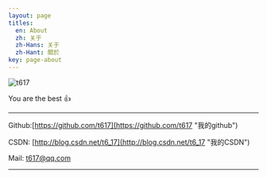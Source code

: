 ```yaml
---
layout: page
titles:
  en: About
  zh: 关于
  zh-Hans: 关于
  zh-Hant: 關於
key: page-about
---
```


![t617](http://avatar.csdn.net/0/3/A/3_t6_17.jpg)

You are the best :+1:

---
Github:[https://github.com/t617](https://github.com/t617 "我的github")

CSDN:  [http://blog.csdn.net/t6_17](http://blog.csdn.net/t6_17 "我的CSDN")

Mail:  <a href="mailto:t617@qq.com">t617@qq.com</a>

---